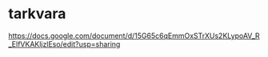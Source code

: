 # tarkvara
https://docs.google.com/document/d/15G65c6qEmmOxSTrXUs2KLypoAV_R_ElfVKAKljzlEso/edit?usp=sharing
